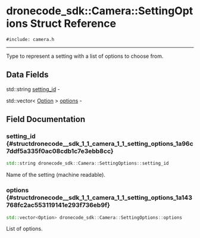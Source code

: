 # dronecode_sdk::Camera::SettingOptions Struct Reference
`#include: camera.h`

----


Type to represent a setting with a list of options to choose from. 


## Data Fields


std::string [setting_id](#structdronecode__sdk_1_1_camera_1_1_setting_options_1a96c7ddf5a335f0ac08cdb1c7e3ebb8cc)  -

std::vector< [Option](structdronecode__sdk_1_1_camera_1_1_option.md) > [options](#structdronecode__sdk_1_1_camera_1_1_setting_options_1a143768fc2ac553119141e293f736eb9f)  -


## Field Documentation


### setting_id {#structdronecode__sdk_1_1_camera_1_1_setting_options_1a96c7ddf5a335f0ac08cdb1c7e3ebb8cc}

```cpp
std::string dronecode_sdk::Camera::SettingOptions::setting_id
```


Name of the setting (machine readable).

### options {#structdronecode__sdk_1_1_camera_1_1_setting_options_1a143768fc2ac553119141e293f736eb9f}

```cpp
std::vector<Option> dronecode_sdk::Camera::SettingOptions::options
```


List of options.